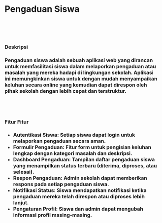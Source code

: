 <h1>Pengaduan Siswa<h1/>
<br>
<h3>Deskripsi<h3/>
<p>Pengaduan siswa adalah sebuah aplikasi web yang dirancan untuk memfasilitasi siswa dalam melaporkan pengaduan atau masalah yang mereka hadapi di lingkungan sekolah. Aplikasi ini memungkinkan siswa untuk dengan mudah menyampaikan keluhan secara online yang kemudian dapat direspon oleh pihak sekolah dengan lebih cepat dan terstruktur.</p>
<br>
<br>
<h3>Fitur Fitur<h3/>
<ul>
    <li>Autentikasi Siswa: Setiap siswa dapat login untuk melaporkan pengaduan secara aman.
    <li>Formulir Pengaduan: Fitur form untuk pengisian keluhan lengkap dengan kategori masalah dan deskripsi.
    <li>Dashboard Pengaduan: Tampilan daftar pengaduan siswa yang menampilkan status terbaru (diterima, diproses, atau selesai).
    <li>Respon Pengaduan: Admin sekolah dapat memberikan respons pada setiap pengaduan siswa.
    <li>Notifikasi Status: Siswa mendapatkan notifikasi ketika pengaduan mereka telah direspon atau diproses lebih lanjut.
    <li>Pengaturan Profil: Siswa dan admin dapat mengubah informasi profil masing-masing.
<ul/>
